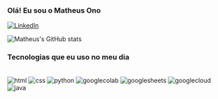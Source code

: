 
### Olá! Eu sou o Matheus Ono

[![LinkedIn](https://img.shields.io/badge/LinkedIn-0077B5?style=for-the-badge&logo=linkedin&logoColor=white)](https://www.linkedin.com/in/matheus-ono/)

![Matheus's GitHub stats](https://github-readme-stats.vercel.app/api?username=Matheus-ono&show_icons=true&theme=dracula)

### Tecnologias que eu uso no meu dia

<div style = "display: inline_block"><br/>
  <img align = "center" alt = "html" src="https://img.shields.io/badge/HTML-239120?style=for-the-badge&logo=html5&logoColor=white"/>
  <img align = "center" alt = "css" src="https://img.shields.io/badge/HTML-239120?style=for-the-badge&logo=html5&logoColor=white"/>
  <img align = "center" alt = "python" src="https://img.shields.io/badge/HTML-239120?style=for-the-badge&logo=html5&logoColor=white"/>
  <img align = "center" alt = "googlecolab" src="https://img.shields.io/badge/Colab-F9AB00?style=for-the-badge&logo=googlecolab&color=525252"/>
  <img align = "center" alt = "googlesheets" src="https://img.shields.io/badge/Google%20Sheets-34A853?style=for-the-badge&logo=google-sheets&logoColor=white)"/>
  <img align = "center" alt = "googlecloud" src="https://img.shields.io/badge/Google_Cloud-4285F4?style=for-the-badge&logo=google-cloud&logoColor=white"/>
  <img align = "center" alt = "java" src="https://img.shields.io/badge/Java-ED8B00?style=for-the-badge&logo=openjdk&logoColor=white"/>
  
</div>
